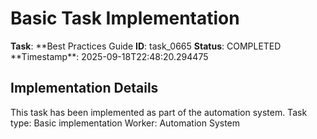 # Basic Task Implementation

**Task**: **Best Practices Guide
**ID**: task_0665
**Status**: COMPLETED
**Timestamp\*\*: 2025-09-18T22:48:20.294475

## Implementation Details

This task has been implemented as part of the automation system.
Task type: Basic implementation
Worker: Automation System
